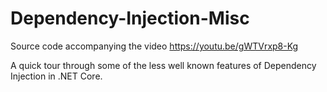 # Dependency-Injection-Misc
Source code accompanying the video https://youtu.be/gWTVrxp8-Kg

A quick tour through some of the less well known features of Dependency Injection in .NET Core.
